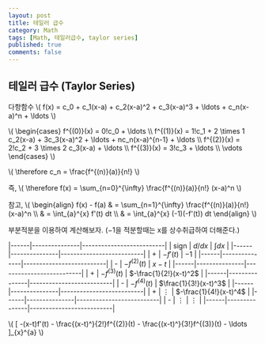 ```yaml
---
layout: post
title: 테일러 급수
category: Math
tags: [Math, 테일러급수, taylor series]
published: true
comments: false
---
```


테일러 급수 (Taylor Series)
---

다항함수
\\( f(x) = c\_0 + c\_1(x-a) + c\_2(x-a)^2 + c\_3(x-a)^3 + \ldots + c\_n(x-a)^n + \ldots \\)

\\( \begin{cases} 
     f^{(0)}(x) = 0!c\_0 + \ldots
\\\\ f^{(1)}(x) = 1!c\_1 + 2 \times 1 c\_2(x-a) + 3c\_3(x-a)^2 + \ldots + nc\_n(x-a)^{n-1} + \ldots
\\\\ f^{(2)}(x) = 2!c\_2 + 3 \times 2 c\_3(x-a) + \ldots
\\\\ f^{(3)}(x) = 3!c\_3 + \ldots
\\\\ \vdots
\end{cases} \\)

\\( \therefore c\_n = \frac{f^{(n)}(a)}{n!} \\)

즉,
\\( \therefore f(x) = \sum\_{n=0}^{\infty} \frac{f^{(n)}(a)}{n!} (x-a)^n \\)

참고,
\\( \begin{align}
f(x) - f(a) & = \sum\_{n=1}^{\infty} \frac{f^{(n)}(a)}{n!} (x-a)^n 
\\\\ & = \int\_{a}^{x} f'(t) dt 
\\\\ & = \int\_{a}^{x} (-1)(-f'(t)) dt 
\end{align} \\)

부분적분을 이용하여 계산해보자. ($-1$을 적분할때는 x를 상수취급하여 더해준다.)

|------|---------------|--------------------------|
| sign | $d/dx$        | $\int dx$                |
|------|---------------|--------------------------|
| +    | $-f'(t)$      | $-1$                     |
|------|---------------|--------------------------|
| -    | $-f^{(2)}(t)$ | $x-t$                    |
|------|---------------|--------------------------|
| +    | $-f^{(3)}(t)$ | $-\frac{1}{2!}(x-t)^2$   |
|------|---------------|--------------------------|
| -    | $-f^{(4)}(t)$ | $\frac{1}{3!}(x-t)^3$    |
|------|---------------|--------------------------|
| +    | $\vdots$      | $-\frac{1}{4!}(x-t)^4$   |
|------|---------------|--------------------------|
| -    | $\vdots$      | $\vdots$                 |
|------|---------------|--------------------------|

\\( \[ -(x-t)f'(t) - \frac{(x-t)^}{2!}f^{(2)}(t) - \frac{(x-t)^}{3!}f^{(3)}(t) - \ldots \]\_{x}^{a} \\)
